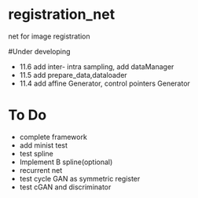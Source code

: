 # registration_net
net for image registration

#Under developing
* 11.6 add inter- intra sampling, add dataManager
* 11.5 add prepare_data,dataloader
* 11.4 add affine Generator, control pointers Generator

# To Do
*  complete framework
*  add minist test
*  test spline
*  Implement B spline(optional)
*  recurrent net
*  test cycle GAN as symmetric register
*  test cGAN and discriminator